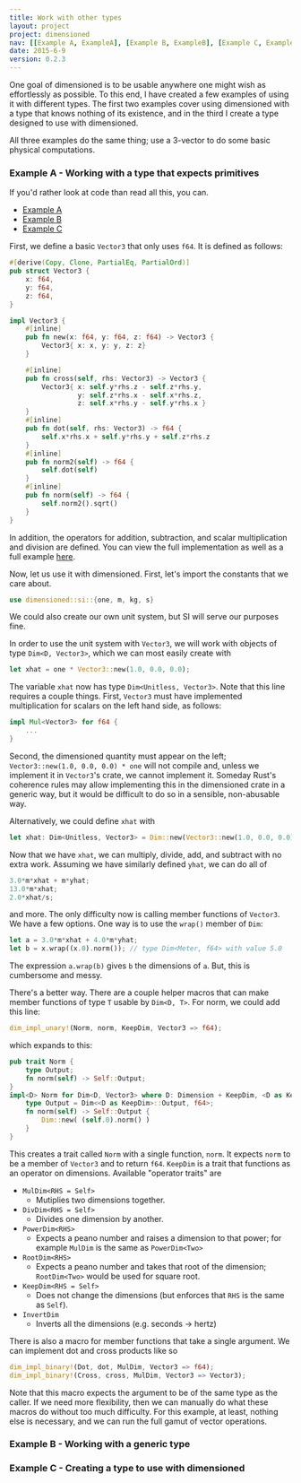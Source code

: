 ```yaml
---
title: Work with other types
layout: project
project: dimensioned
nav: [[Example A, ExampleA], [Example B, ExampleB], [Example C, ExampleC]]
date: 2015-6-9
version: 0.2.3
---
```


One goal of dimensioned is to be usable anywhere one might wish as effortlessly as
possible. To this end, I have created a few examples of using it with different
types. The first two examples cover using dimensioned with a type that knows nothing of
its existence, and in the third I create a type designed to use with dimensioned.

All three examples do the same thing; use a 3-vector to do some basic physical
computations.


### <a name="ExampleA"></a> Example A - Working with a type that expects primitives


If you'd rather look at code than read all this, you can.

* [Example A](https://github.com/paholg/dimensioned/blob/master/examples/vector3a.rs)
* [Example B](https://github.com/paholg/dimensioned/blob/master/examples/vector3b.rs)
* [Example C](https://github.com/paholg/dimensioned/blob/master/examples/vector3c.rs)

First, we define a basic `Vector3` that only uses `f64`. It is defined as
follows:

```rust
#[derive(Copy, Clone, PartialEq, PartialOrd)]
pub struct Vector3 {
    x: f64,
    y: f64,
    z: f64,
}

impl Vector3 {
    #[inline]
    pub fn new(x: f64, y: f64, z: f64) -> Vector3 {
        Vector3{ x: x, y: y, z: z}
    }

    #[inline]
    pub fn cross(self, rhs: Vector3) -> Vector3 {
        Vector3{ x: self.y*rhs.z - self.z*rhs.y,
                 y: self.z*rhs.x - self.x*rhs.z,
                 z: self.x*rhs.y - self.y*rhs.x }
    }
    #[inline]
    pub fn dot(self, rhs: Vector3) -> f64 {
        self.x*rhs.x + self.y*rhs.y + self.z*rhs.z
    }
    #[inline]
    pub fn norm2(self) -> f64 {
        self.dot(self)
    }
    #[inline]
    pub fn norm(self) -> f64 {
        self.norm2().sqrt()
    }
}
```

In addition, the operators for addition, subtraction, and scalar multiplication and
division are defined. You can view the full implementation as well as a full example
[here](https://github.com/paholg/dimensioned/blob/master/examples/vector3a.rs).


Now, let us use it with dimensioned. First, let's import the constants that we care
about.

```rust
use dimensioned::si::{one, m, kg, s}
```

We could also create our own unit system, but SI will serve our purposes fine.

In order to use the unit system with `Vector3`, we will work with objects of type `Dim<D, Vector3>`, which we can
most easily create with

```rust
let xhat = one * Vector3::new(1.0, 0.0, 0.0);
```

The variable `xhat` now has type `Dim<Unitless, Vector3>`. Note that this line requires
a couple things. First, `Vector3` must have implemented multiplication for scalars on the
left hand side, as follows:

```rust
impl Mul<Vector3> for f64 {
    ...
}
```

Second, the dimensioned quantity must appear on the left; `Vector3::new(1.0, 0.0, 0.0) *
one` will not compile and, unless we implement it in `Vector3`'s crate, we cannot
implement it. Someday Rust's coherence rules may allow implementing this in the
dimensioned crate in a generic way, but it would be difficult to do so in a sensible,
non-abusable way.

Alternatively, we could define `xhat` with

```rust
let xhat: Dim<Unitless, Vector3> = Dim::new(Vector3::new(1.0, 0.0, 0.0));
```

Now that we have `xhat`, we can multiply, divide, add, and subtract with no extra
work. Assuming we have similarly defined `yhat`, we can do all of

```rust
3.0*m*xhat + m*yhat;
13.0*m*xhat;
2.0*xhat/s;
```

and more. The only difficulty now is calling member functions of `Vector3`. We have a
few options. One way is to use the `wrap()` member of `Dim`:

```rust
let a = 3.0*m*xhat + 4.0*m*yhat;
let b = x.wrap((x.0).norm()); // type Dim<Meter, f64> with value 5.0
```

The expression `a.wrap(b)` gives `b` the dimensions of `a`. But, this is cumbersome and
messy.

There's a better way. There are a couple helper macros that can make
member functions of type `T` usable by `Dim<D, T>`. For norm, we could add this line:

```rust
dim_impl_unary!(Norm, norm, KeepDim, Vector3 => f64);
```

which expands to this:

```rust
pub trait Norm {
    type Output;
    fn norm(self) -> Self::Output;
}
impl<D> Norm for Dim<D, Vector3> where D: Dimension + KeepDim, <D as KeepDim>::Output: Dimension {
    type Output = Dim<<D as KeepDim>::Output, f64>;
    fn norm(self) -> Self::Output {
        Dim::new( (self.0).norm() )
    }
}
```

This creates a trait called `Norm` with a single function, `norm`. It expects `norm` to
be a member of `Vector3` and to return `f64`. `KeepDim` is a trait that functions as an
operator on dimensions. Available "operator traits" are


* `MulDim<RHS = Self>`
  * Mutiplies two dimensions together.
* `DivDim<RHS = Self>`
  * Divides one dimension by another.
* `PowerDim<RHS>`
  * Expects a peano number and raises a dimension to that power; for example `MulDim` is the same as `PowerDim<Two>`
* `RootDim<RHS>`
  * Expects a peano number and takes that root of the dimension; `RootDim<Two>` would be used for square root.
* `KeepDim<RHS = Self>`
  * Does not change the dimensions (but enforces that `RHS` is the same as `Self`).
* `InvertDim`
  * Inverts all the dimensions (e.g. seconds &#8594; hertz)

There is also a macro for member functions that take a single argument. We can implement
dot and cross products like so

```rust
dim_impl_binary!(Dot, dot, MulDim, Vector3 => f64);
dim_impl_binary!(Cross, cross, MulDim, Vector3 => Vector3);
```

Note that this macro expects the argument to be of the same type as the caller. If we
need more flexibility, then we can manually do what these macros do without too much
difficulty. For this example, at least, nothing else is necessary, and we can run the
full gamut of vector operations.

### <a name="ExampleB"></a>Example B - Working with a generic type


### <a name="ExampleC"></a>Example C - Creating a type to use with dimensioned

